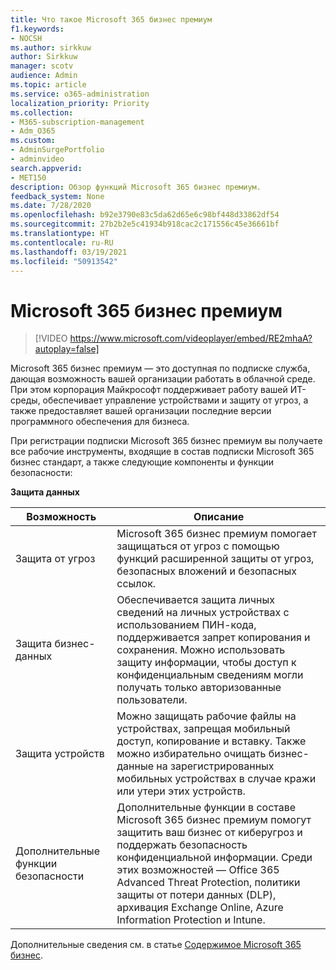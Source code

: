 ```yaml
---
title: Что такое Microsoft 365 бизнес премиум
f1.keywords:
- NOCSH
ms.author: sirkkuw
author: Sirkkuw
manager: scotv
audience: Admin
ms.topic: article
ms.service: o365-administration
localization_priority: Priority
ms.collection:
- M365-subscription-management
- Adm_O365
ms.custom:
- AdminSurgePortfolio
- adminvideo
search.appverid:
- MET150
description: Обзор функций Microsoft 365 бизнес премиум.
feedback_system: None
ms.date: 7/28/2020
ms.openlocfilehash: b92e3790e83c5da62d65e6c98bf448d33862df54
ms.sourcegitcommit: 27b2b2e5c41934b918cac2c171556c45e36661bf
ms.translationtype: HT
ms.contentlocale: ru-RU
ms.lasthandoff: 03/19/2021
ms.locfileid: "50913542"
---
```

# <a name="microsoft-365-business-premium"></a>Microsoft 365 бизнес премиум

> [!VIDEO https://www.microsoft.com/videoplayer/embed/RE2mhaA?autoplay=false]


Microsoft 365 бизнес премиум — это доступная по подписке служба, дающая возможность вашей организации работать в облачной среде. При этом корпорация Майкрософт поддерживает работу вашей ИТ-среды, обеспечивает управление устройствами и защиту от угроз, а также предоставляет вашей организации последние версии программного обеспечения для бизнеса.

При регистрации подписки Microsoft 365 бизнес премиум вы получаете все рабочие инструменты, входящие в состав подписки Microsoft 365 бизнес стандарт, а также следующие компоненты и функции безопасности:

**Защита данных**


|Возможность|Описание|
| --- | --- |
| Защита от угроз | Microsoft 365 бизнес премиум помогает защищаться от угроз с помощью функций расширенной защиты от угроз, безопасных вложений и безопасных ссылок. |
| Защита бизнес-данных | Обеспечивается защита личных сведений на личных устройствах с использованием ПИН-кода, поддерживается запрет копирования и сохранения. Можно использовать защиту информации, чтобы доступ к конфиденциальным сведениям могли получать только авторизованные пользователи. |
| Защита устройств | Можно защищать рабочие файлы на устройствах, запрещая мобильный доступ, копирование и вставку. Также можно избирательно очищать бизнес-данные на зарегистрированных мобильных устройствах в случае кражи или утери этих устройств. |
| Дополнительные функции безопасности | Дополнительные функции в составе Microsoft 365 бизнес премиум помогут защитить ваш бизнес от киберугроз и поддержать безопасность конфиденциальной информации. Среди этих возможностей — Office 365 Advanced Threat Protection, политики защиты от потери данных (DLP), архивация Exchange Online, Azure Information Protection и Intune. |

Дополнительные сведения см. в статье [Содержимое Microsoft 365 бизнес](../business/index.yml).